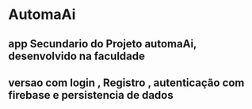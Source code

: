 # AutomaAi
## app Secundario do Projeto automaAi, desenvolvido na faculdade
## versao com login , Registro , autenticação com firebase e persistencia de dados
